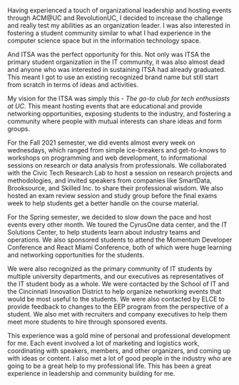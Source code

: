 Having experienced a touch of organizational leadership and hosting events through ACM@UC and RevolutionUC, I decided to increase the challenge and really test my abilities as an organization leader. I was also interested in fostering a student community similar to what I had experience in the computer science space but in the information technology space.

And ITSA was the perfect opportunity for this. Not only was ITSA the primary student organization in the IT community, it was also almost dead and anyone who was interested in sustaining ITSA had already graduated. This meant I got to use an existing recognized brand name but still start from scratch in terms of ideas and activities.

My vision for the ITSA was simply this - _The go-to club for tech enthusiasts at UC_. This meant hosting events that are educational and provide networking opportunities, exposing students to the industry, and fostering a community where people with mutual interests can share ideas and form groups.

For the Fall 2021 semester, we did events almost every week on wednesdays, which ranged from simple ice-breakers and get-to-knows to workshops on programming and web development, to informational sessions on research or data analysis from professionals. We collaborated with the Civic Tech Research Lab to host a session on research projects and methodologies, and invited speakers from companies like SmartData, Brooksource, and Skilled Inc. to share their professional wisdom. We also hosted an exam review session and study group before the final exams week to help students get a better handle on the course material.

For the Spring semester, we decided to slow down the pace and host events every other month. We toured the CyrusOne data center, and the IT Solutions Center, to help students learn about industry teams and operations. We also sponsored students to attend the Momentum Developer Conference and React Miami Conference, both of which were huge learning and networking opportunities for the students.

We were also recognized as the primary community of IT students by multiple university departments, and our executives as representatives of the IT student body as a whole. We were contacted by the School of IT and the Cincinnati Innovation District to help organize networking events that would be most useful to the students. We were also contacted by ELCE to provide feedback to changes to the EEP program from the perspective of a student. We also met with recruiters and company executives to help them meet more students to hire through sponsored events.

This experience was a gold mine of personal and professional development for me. Each event involved a lot of marketing and logistics work, coordinating with speakers, members, and other organizers, and coming up with ideas or content. I also met a lot of good people in the industry who are going to be a great help to my professional life. This has been a great experience in leadership and community building for me.
